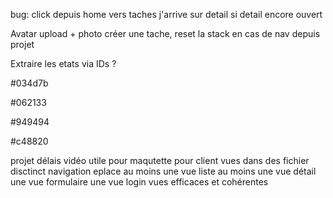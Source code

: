 bug: click depuis home vers taches j'arrive sur detail si detail encore ouvert

Avatar upload + photo
créer une tache,
reset la stack en cas de nav depuis projet

Extraire les etats via IDs ?

#034d7b 

#062133 

#949494

#c48820

projet délais
vidéo utile pour maqutette pour client
vues dans des fichier disctinct
navigation eplace
au moins une vue liste
au moins une vue détail
une vue formulaire
une vue login
vues efficaces et cohérentes


